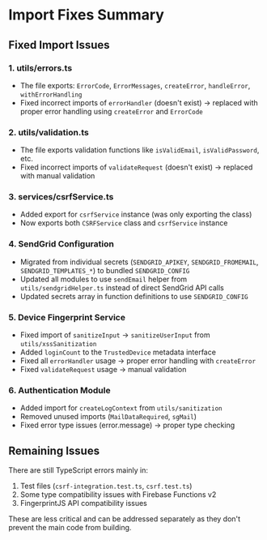 # Import Fixes Summary

## Fixed Import Issues

### 1. **utils/errors.ts**
- The file exports: `ErrorCode`, `ErrorMessages`, `createError`, `handleError`, `withErrorHandling`
- Fixed incorrect imports of `errorHandler` (doesn't exist) → replaced with proper error handling using `createError` and `ErrorCode`

### 2. **utils/validation.ts**
- The file exports validation functions like `isValidEmail`, `isValidPassword`, etc.
- Fixed incorrect imports of `validateRequest` (doesn't exist) → replaced with manual validation

### 3. **services/csrfService.ts**
- Added export for `csrfService` instance (was only exporting the class)
- Now exports both `CSRFService` class and `csrfService` instance

### 4. **SendGrid Configuration**
- Migrated from individual secrets (`SENDGRID_APIKEY`, `SENDGRID_FROMEMAIL`, `SENDGRID_TEMPLATES_*`) to bundled `SENDGRID_CONFIG`
- Updated all modules to use `sendEmail` helper from `utils/sendgridHelper.ts` instead of direct SendGrid API calls
- Updated secrets array in function definitions to use `SENDGRID_CONFIG`

### 5. **Device Fingerprint Service**
- Fixed import of `sanitizeInput` → `sanitizeUserInput` from `utils/xssSanitization`
- Added `loginCount` to the `TrustedDevice` metadata interface
- Fixed all `errorHandler` usage → proper error handling with `createError`
- Fixed `validateRequest` usage → manual validation

### 6. **Authentication Module**
- Added import for `createLogContext` from `utils/sanitization`
- Removed unused imports (`MailDataRequired`, `sgMail`)
- Fixed error type issues (error.message) → proper type checking

## Remaining Issues

There are still TypeScript errors mainly in:
1. Test files (`csrf-integration.test.ts`, `csrf.test.ts`)
2. Some type compatibility issues with Firebase Functions v2
3. FingerprintJS API compatibility issues

These are less critical and can be addressed separately as they don't prevent the main code from building.